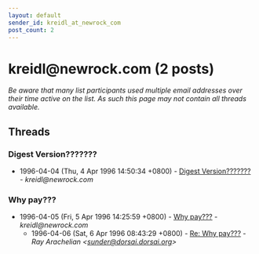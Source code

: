 ```yaml
---
layout: default
sender_id: kreidl_at_newrock_com
post_count: 2
---
```


# kreidl<span>@</span>newrock.com (2 posts)

_Be aware that many list participants used multiple email addresses over their time active on the list. As such this page may not contain all threads available._

## Threads

### Digest Version???????
+ 1996-04-04 (Thu, 4 Apr 1996 14:50:34 +0800) - [Digest Version???????](/archive/1996/04/4e85a6ef8fd1621ecd7e3c07a309e663458d5b5423d82f5a25c841c2d11dd21a) - _kreidl@newrock.com_

### Why pay???
+ 1996-04-05 (Fri, 5 Apr 1996 14:25:59 +0800) - [Why pay???](/archive/1996/04/5ffb1b35f9a7f7159fbddf68c59d9f3749e590c43a0577c956484808752fb1ce) - _kreidl@newrock.com_
  + 1996-04-06 (Sat, 6 Apr 1996 08:43:29 +0800) - [Re: Why pay???](/archive/1996/04/20d3b0ce38687935bb4afad614b90d0ebf95d5a0086dad321036526a9d4a8bc6) - _Ray Arachelian \<sunder@dorsai.dorsai.org\>_

